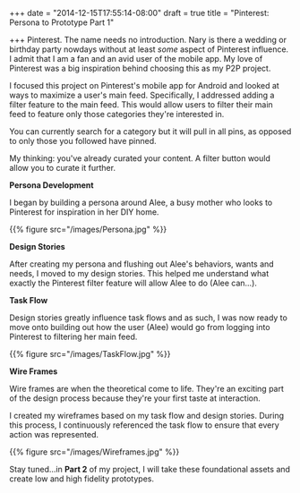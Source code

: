 +++
date = "2014-12-15T17:55:14-08:00"
draft = true
title = "Pinterest: Persona to Prototype Part 1"

+++
Pinterest. The name needs no introduction. Nary is there a wedding or birthday party nowdays without at least *some* aspect of Pinterest influence. I admit that I am a fan and an avid user of the mobile app. My love of Pinterest was a big inspiration behind choosing this as my P2P project. I focused this project on Pinterest's mobile app for Android and looked at ways to maximize a user's main feed. Specifically, I addressed adding a filter feature to the main feed. This would allow users to filter their main feed to feature only those categories they're interested in. 

You can currently search for a category but it will pull in all pins, as opposed to only those you followed have pinned. 

My thinking: you've already curated your content. A filter button would allow you to curate it further. **Persona Development**I began by building a persona around Alee, a busy mother who looks to Pinterest for inspiration in her DIY home. 

{{% figure src="/images/Persona.jpg" %}}**Design Stories**After creating my persona and flushing out Alee's behaviors, wants and needs, I moved to my design stories. This helped me understand what exactly the Pinterest filter feature will allow Alee to do (Alee can...).**Task Flow**Design stories greatly influence task flows and as such, I was now ready to move onto building out how the user (Alee) would go from logging into Pinterest to filtering her main feed. {{% figure src="/images/TaskFlow.jpg" %}}**Wire Frames**Wire frames are when the theoretical come to life. They're an exciting part of the design process because they're your first taste at interaction. 

I created my wireframes based on my task flow and design stories. During this process, I continuously referenced the task flow to ensure that every action was represented. 
{{% figure src="/images/Wireframes.jpg" %}}Stay tuned...in **Part 2** of my project, I will take these foundational assets and create low and high fidelity prototypes. 